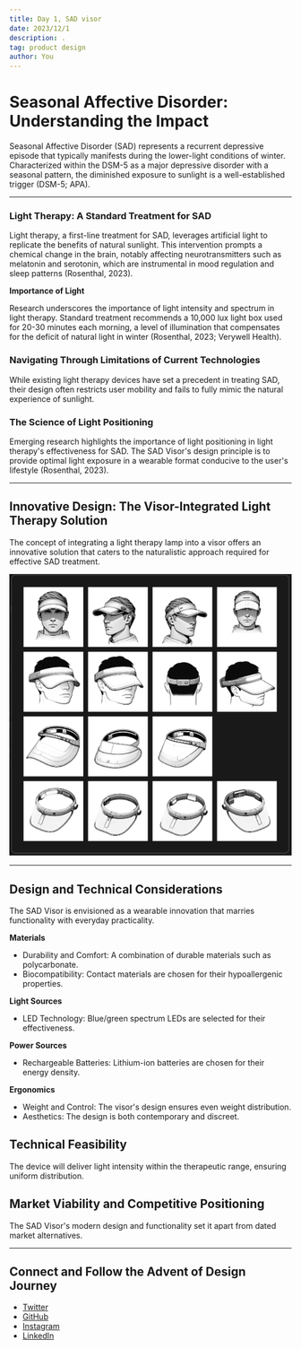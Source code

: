 ```yaml
---
title: Day 1, SAD visor
date: 2023/12/1
description: .
tag: product design
author: You
---
```



# Seasonal Affective Disorder: Understanding the Impact

Seasonal Affective Disorder (SAD) represents a recurrent depressive episode that typically manifests during the lower-light conditions of winter. Characterized within the DSM-5 as a major depressive disorder with a seasonal pattern, the diminished exposure to sunlight is a well-established trigger (DSM-5; APA).

---

### Light Therapy: A Standard Treatment for SAD

Light therapy, a first-line treatment for SAD, leverages artificial light to replicate the benefits of natural sunlight. This intervention prompts a chemical change in the brain, notably affecting neurotransmitters such as melatonin and serotonin, which are instrumental in mood regulation and sleep patterns (Rosenthal, 2023).

**Importance of Light**

Research underscores the importance of light intensity and spectrum in light therapy. Standard treatment recommends a 10,000 lux light box used for 20-30 minutes each morning, a level of illumination that compensates for the deficit of natural light in winter (Rosenthal, 2023; Verywell Health).

### Navigating Through Limitations of Current Technologies

While existing light therapy devices have set a precedent in treating SAD, their design often restricts user mobility and fails to fully mimic the natural experience of sunlight.

### The Science of Light Positioning

Emerging research highlights the importance of light positioning in light therapy's effectiveness for SAD. The SAD Visor's design principle is to provide optimal light exposure in a wearable format conducive to the user's lifestyle (Rosenthal, 2023).

---

## Innovative Design: The Visor-Integrated Light Therapy Solution

The concept of integrating a light therapy lamp into a visor offers an innovative solution that caters to the naturalistic approach required for effective SAD treatment. 


![SAD Visor Design](../../public/day1/iterations.png "SAD Visors")

---

## Design and Technical Considerations

The SAD Visor is envisioned as a wearable innovation that marries functionality with everyday practicality.

**Materials**
- Durability and Comfort: A combination of durable materials such as polycarbonate.
- Biocompatibility: Contact materials are chosen for their hypoallergenic properties.

**Light Sources**
- LED Technology: Blue/green spectrum LEDs are selected for their effectiveness.

**Power Sources**
- Rechargeable Batteries: Lithium-ion batteries are chosen for their energy density.

**Ergonomics**
- Weight and Control: The visor's design ensures even weight distribution.
- Aesthetics: The design is both contemporary and discreet.

## Technical Feasibility

The device will deliver light intensity within the therapeutic range, ensuring uniform distribution.

## Market Viability and Competitive Positioning

The SAD Visor's modern design and functionality set it apart from dated market alternatives.

---

## Connect and Follow the Advent of Design Journey

- [Twitter](https://twitter.com/amitoser)
- [GitHub](https://github.com/lukketsvane)
- [Instagram](https://www.instagram.com/smeltevatn/)
- [LinkedIn](https://www.linkedin.com/in/iverfinne/)
